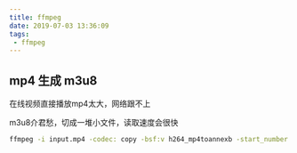 ```yaml
---
title: ffmpeg
date: 2019-07-03 13:36:09
tags:
 - ffmpeg
---
```


## mp4 生成 m3u8

在线视频直接播放mp4太大，网络跟不上

m3u8介君愁，切成一堆小文件，读取速度会很快

```bash
ffmpeg -i input.mp4 -codec: copy -bsf:v h264_mp4toannexb -start_number 0 -hls_time 10 -hls_list_size 0 -f hls output.m3u8
```

